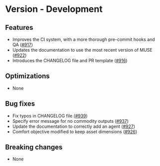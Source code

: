 # Version - Development

## Features

- Improves the CI system, with a more thorough pre-commit hooks and QA
  ([#917](https://github.com/SGIModel/StarMuse/pull/917))
- Updates the documentation to use the most recent version of MUSE
  ([#922](https://github.com/SGIModel/StarMuse/pull/922))
- Introduces the CHANGELOG file and PR template
  ([#916](https://github.com/SGIModel/StarMuse/pull/916))

## Optimizations

- None

## Bug fixes

- Fix typos in CHANGELOG file ([#939](https://github.com/SGIModel/StarMuse/pull/939))
- Specify error message for no commodity outputs ([#937](https://github.com/SGIModel/StarMuse/issues/937))
- Update the documentation to correctly add an agent ([#927](https://github.com/SGIModel/StarMuse/issues/927))
- Comfort objective modified to keep asset dimensions ([#926](https://github.com/SGIModel/StarMuse/pull/926))


## Breaking changes

- None
